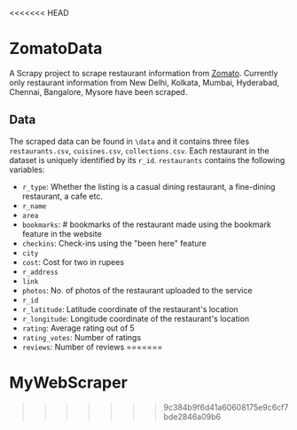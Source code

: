<<<<<<< HEAD
# ZomatoData

A Scrapy project to scrape restaurant information from [Zomato](http://zomato.com/).
Currently only restaurant information from New Delhi, Kolkata, Mumbai,
Hyderabad, Chennai, Bangalore, Mysore have been scraped. 

## Data
The scraped data can be found in `\data` and it contains three files `restaurants.csv`, `cuisines.csv`, `collections.csv`. Each restaurant in the dataset is uniquely identified by its `r_id`. `restaurants` contains the following variables:

- `r_type`: Whether the listing is a casual dining restaurant, a fine-dining restaurant, a cafe etc.
- `r_name`
- `area`
- `bookmarks`: # bookmarks of the restaurant made using the bookmark feature in the website
- `checkins`: Check-ins using the "been here" feature
- `city`
- `cost`: Cost for two in rupees
- `r_address`
- `link`
- `photos`: No. of photos of the restaurant uploaded to the service
- `r_id`
- `r_latitude`: Latitude coordinate of the restaurant's location
- `r_longitude`: Longitude coordinate of the restaurant's location
- `rating`: Average rating out of 5
- `rating_votes`: Number of ratings
- `reviews`: Number of reviews
=======
# MyWebScraper
>>>>>>> 9c384b9f6d41a60608175e9c6cf7bde2846a09b6
